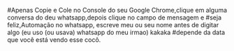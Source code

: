 #Apenas Copie e Cole no Console do seu Google Chrome,clique em alguma conversa do deu whatsapp,depois clique no campo de mensagem e #seja feliz,Automação no whatsapp, escreve meu ou seu nome antes de digitar algo (eu uso (ou usava) whatsapp do meu irmao) kakaka #depende da data que você está vendo esse cocô.
